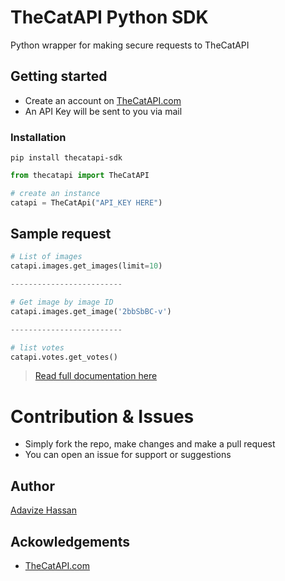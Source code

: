 # TheCatAPI Python SDK

Python wrapper for making secure requests to TheCatAPI

## Getting started
- Create an account on [TheCatAPI.com](https://thecatapi.com/)
- An API Key will be sent to you via mail

### Installation

`pip install thecatapi-sdk`

```py
from thecatapi import TheCatAPI

# create an instance
catapi = TheCatApi("API_KEY HERE")
```

## Sample request
```py
# List of images
catapi.images.get_images(limit=10)

-------------------------

# Get image by image ID 
catapi.images.get_image('2bbSbBC-v')

-------------------------

# list votes
catapi.votes.get_votes()
```
> [Read full documentation here](./docs)


# Contribution & Issues
- Simply fork the repo, make changes and make a pull request
- You can open an issue for support or suggestions


## Author
[Adavize Hassan](https://linked.com/in/adavize-hassan)

## Ackowledgements
- [TheCatAPI.com](https://thecatapi.com/)